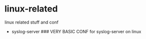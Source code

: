 # linux-related
linux related stuff and conf
- syslog-server ### VERY BASIC CONF for syslog-server on linux
